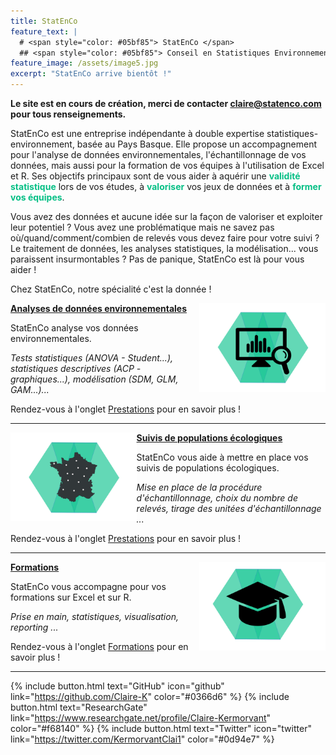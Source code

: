 ```yaml
---
title: StatEnCo
feature_text: |
  # <span style="color: #05bf85"> StatEnCo </span>
  ## <span style="color: #05bf85"> Conseil en Statistiques Environnementales </span>
feature_image: /assets/image5.jpg
excerpt: "StatEnCo arrive bientôt !"
---
```


**Le site est en cours de création, merci de contacter claire@statenco.com pour tous renseignements.**

StatEnCo est une entreprise indépendante à double expertise statistiques-environnement, basée au Pays Basque. Elle propose un accompagnement pour l'analyse de données environnementales, l'échantillonnage de vos données, mais aussi pour la formation de vos équipes à l'utilisation de Excel et R. Ses objectifs principaux sont de vous aider à aquérir une <span style="color: #05bf85">**validité statistique**</span> lors de vos études, à <span style="color: #05bf85">**valoriser**</span> vos jeux de données et à <span style="color: #05bf85">**former vos équipes**</span>.

Vous avez des données et aucune idée sur la façon de valoriser et exploiter leur potentiel ? Vous avez une problématique mais ne savez pas où/quand/comment/combien de relevés vous devez faire pour votre suivi ?  Le traitement de données, les analyses statistiques, la modélisation... vous paraissent insurmontables ? Pas de panique, StatEnCo est là pour vous aider !

Chez StatEnCo, notre spécialité c'est la donnée ! 

<a href="https://statenco.com/formations/"><img align="right" width="40%" src="assets/badge_analyses.svg">
  **Analyses de données environnementales**
</a>

StatEnCo analyse vos données environnementales.

*Tests statistiques (ANOVA - Student...), statistiques descriptives (ACP - graphiques...), modélisation (SDM, GLM, GAM...)...* 

Rendez-vous à l'onglet [Prestations](https://statenco.com/categories/) pour en savoir plus ! <br>

<hr>


<a href="https://statenco.com/formations/"><img align="left" width="40%" src="assets/badge_ech.svg">
  **Suivis de populations écologiques**
</a>

StatEnCo vous aide à mettre en place vos suivis de populations écologiques. 

*Mise en place de la procédure d'échantillonnage, choix du nombre de relevés, tirage des unitées d'échantillonnage ...* 

Rendez-vous à l'onglet [Prestations](https://statenco.com/categories/) pour en savoir plus ! <br>

<hr>


<a href="https://statenco.com/formations/"><img align="right" width="40%" src="assets/badge_formation.svg">
  **Formations**
</a>

StatEnCo vous accompagne pour vos formations sur Excel et sur R.

*Prise en main, statistiques, visualisation, reporting ...* 

Rendez-vous à l'onglet [Formations](https://statenco.com/formations/) pour en savoir plus ! <br>


<hr>



{% include button.html text="GitHub" icon="github" link="https://github.com/Claire-K" color="#0366d6" %} {% include button.html text="ResearchGate" link="https://www.researchgate.net/profile/Claire-Kermorvant" color="#f68140" %} {% include button.html text="Twitter" icon="twitter" link="https://twitter.com/KermorvantClai1" color="#0d94e7" %} 


